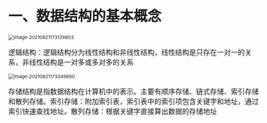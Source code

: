 # 一、数据结构的基本概念

<img src="https://raw.githubusercontent.com/SNIKCHS/MDImage/main/img/image-20210821173129803.png" alt="image-20210821173129803" style="zoom:67%;" />

逻辑结构：逻辑结构分为线性结构和非线性结构，线性结构是只存在一对一的关系，非线性结构是一对多或多对多的关系

<img src="https://raw.githubusercontent.com/SNIKCHS/MDImage/main/img/image-20210821173349690.png" alt="image-20210821173349690" style="zoom:67%;" />

存储结构是指数据结构在计算机中的表示。主要有顺序存储、链式存储、索引存储和散列存储。索引存储：附加索引表，索引表中的索引项包含关键字和地址，通过索引快速查找地址。散列存储：根据关键字直接算出数据的存储地址

